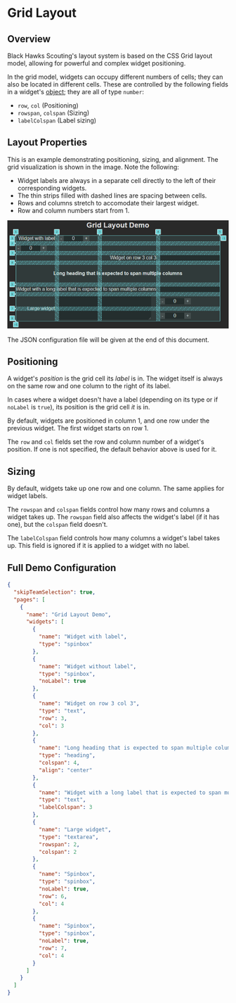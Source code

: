 # Grid Layout

## Overview

Black Hawks Scouting's layout system is based on the CSS Grid layout model, allowing for powerful and complex widget positioning.

In the grid model, widgets can occupy different numbers of cells; they can also be located in different cells. These are controlled by the following fields in a widget's [object](config.md#widget-objects); they are all of type `number`:

- `row`, `col` (Positioning)
- `rowspan`, `colspan` (Sizing)
- `labelColspan` (Label sizing)

## Layout Properties

This is an example demonstrating positioning, sizing, and alignment. The grid visualization is shown in the image. Note the following:

- Widget labels are always in a separate cell directly to the left of their corresponding widgets.
- The thin strips filled with dashed lines are spacing between cells.
- Rows and columns stretch to accomodate their largest widget.
- Row and column numbers start from 1.

![Grid layout](img/grid.png)

The JSON configuration file will be given at the end of this document.

## Positioning

A widget's *position* is the grid cell its *label* is in. The widget itself is always on the same row and one column to the right of its label.

In cases where a widget doesn't have a label (depending on its type or if `noLabel` is `true`), its position is the grid cell *it* is in.

By default, widgets are positioned in column 1, and one row under the previous widget. The first widget starts on row 1.

The `row` and `col` fields set the row and column number of a widget's position. If one is not specified, the default behavior above is used for it.

## Sizing

By default, widgets take up one row and one column. The same applies for widget labels.

The `rowspan` and `colspan` fields control how many rows and columns a widget takes up. The `rowspan` field also affects the widget's label (if it has one), but the `colspan` field doesn't.

The `labelColspan` field controls how many columns a widget's label takes up. This field is ignored if it is applied to a widget with no label.

## Full Demo Configuration

```json
{
  "skipTeamSelection": true,
  "pages": [
    {
      "name": "Grid Layout Demo",
      "widgets": [
        {
          "name": "Widget with label",
          "type": "spinbox"
        },
        {
          "name": "Widget without label",
          "type": "spinbox",
          "noLabel": true
        },
        {
          "name": "Widget on row 3 col 3",
          "type": "text",
          "row": 3,
          "col": 3
        },
        {
          "name": "Long heading that is expected to span multiple columns",
          "type": "heading",
          "colspan": 4,
          "align": "center"
        },
        {
          "name": "Widget with a long label that is expected to span multiple columns",
          "type": "text",
          "labelColspan": 3
        },
        {
          "name": "Large widget",
          "type": "textarea",
          "rowspan": 2,
          "colspan": 2
        },
        {
          "name": "Spinbox",
          "type": "spinbox",
          "noLabel": true,
          "row": 6,
          "col": 4
        },
        {
          "name": "Spinbox",
          "type": "spinbox",
          "noLabel": true,
          "row": 7,
          "col": 4
        }
      ]
    }
  ]
}
```
